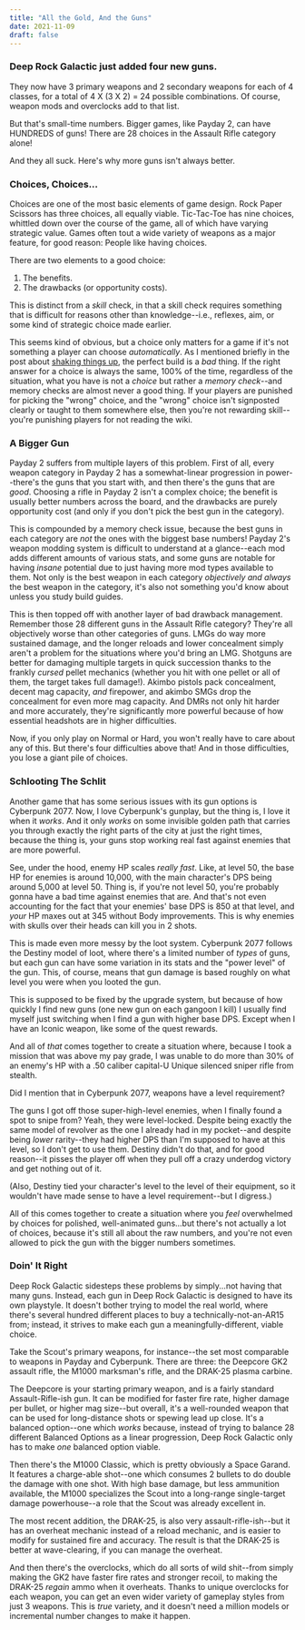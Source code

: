 ```yaml
---
title: "All the Gold, And the Guns"
date: 2021-11-09
draft: false
---
```


### Deep Rock Galactic just added four new guns.
They now have 3 primary weapons and 2 secondary weapons for each of 4 classes, for a total of 4 X (3 X 2) = 24 possible combinations. Of course, weapon mods and overclocks add to that list.

But that's small-time numbers. Bigger games, like Payday 2, can have HUNDREDS of guns! There are 28 choices in the Assault Rifle category alone!

And they all suck. Here's why more guns isn't always better.

### Choices, Choices...
Choices are one of the most basic elements of game design. Rock Paper Scissors has three choices, all equally viable. Tic-Tac-Toe has nine choices, whittled down over the course of the game, all of which have varying strategic value. Games often tout a wide variety of weapons as a major feature, for good reason: People like having choices.

There are two elements to a good choice:
1. The benefits.
2. The drawbacks (or opportunity costs).

<aside>This is distinct from a <i>skill</i> check, in that a skill check requires something that is difficult for reasons other than knowledge--i.e., reflexes, aim, or some kind of strategic choice made earlier.</aside>

This seems kind of obvious, but a choice only matters for a game if it's not something a player can choose *automatically*. As I mentioned briefly in the post about [shaking things up](https://perfectly-spherical.com/posts/shake-it-up/), the perfect build is a *bad* thing. If the right answer for a choice is always the same, 100% of the time, regardless of the situation, what you have is not a *choice* but rather a *memory check*--and memory checks are almost never a good thing. If your players are punished for picking the "wrong" choice, and the "wrong" choice isn't signposted clearly or taught to them somewhere else, then you're not rewarding skill--you're punishing players for not reading the wiki.

### A Bigger Gun
Payday 2 suffers from multiple layers of this problem. First of all, every weapon category in Payday 2 has a somewhat-linear progression in power--there's the guns that you start with, and then there's the guns that are *good*. Choosing a rifle in Payday 2 isn't a complex choice; the benefit is usually better numbers across the board, and the drawbacks are purely opportunity cost (and only if you don't pick the best gun in the category).

This is compounded by a memory check issue, because the best guns in each category are *not* the ones with the biggest base numbers! Payday 2's weapon modding system is difficult to understand at a glance--each mod adds different amounts of various stats, and some guns are notable for having *insane* potential due to just having more mod types available to them. Not only is the best weapon in each category *objectively and always* the best weapon in the category, it's also not something you'd know about unless you study build guides.

This is then topped off with another layer of bad drawback management. Remember those 28 different guns in the Assault Rifle category? They're all objectively worse than other categories of guns. LMGs do way more sustained damage, and the longer reloads and lower concealment simply aren't a problem for the situations where you'd bring an LMG. Shotguns are better for damaging multiple targets in quick succession thanks to the frankly *cursed* pellet mechanics (whether you hit with one pellet or all of them, the target takes full damage!). Akimbo pistols pack concealment, decent mag capacity, *and* firepower, and akimbo SMGs drop the concealment for even more mag capacity. And DMRs not only hit harder and more accurately, they're significantly more powerful because of how essential headshots are in higher difficulties.

Now, if you only play on Normal or Hard, you won't really have to care about any of this. But there's four difficulties above that! And in those difficulties, you lose a giant pile of choices.

### Schlooting The Schlit
Another game that has some serious issues with its gun options is Cyberpunk 2077. Now, I love Cyberpunk's gunplay, but the thing is, I love it when it *works*. And it only *works* on some invisible golden path that carries you through exactly the right parts of the city at just the right times, because the thing is, your guns stop working real fast against enemies that are more powerful.

See, under the hood, enemy HP scales *really fast*. Like, at level 50, the base HP for enemies is around 10,000, with the main character's DPS being around 5,000 at level 50. Thing is, if you're not level 50, you're probably gonna have a bad time against enemies that are. And that's not even accounting for the fact that your enemies' base DPS is 850 at that level, and *your* HP maxes out at 345 without Body improvements. This is why enemies with skulls over their heads can kill you in 2 shots.

This is made even more messy by the loot system. Cyberpunk 2077 follows the Destiny model of loot, where there's a limited number of *types* of guns, but each gun can have some variation in its stats and the "power level" of the gun. This, of course, means that gun damage is based roughly on what level you were when you looted the gun.

This is supposed to be fixed by the upgrade system, but because of how quickly I find new guns (one new gun on each gangoon I kill) I usually find myself just switching when I find a gun with higher base DPS. Except when I have an Iconic weapon, like some of the quest rewards.

And all of *that* comes together to create a situation where, because I took a mission that was above my pay grade, I was unable to do more than 30% of an enemy's HP with a .50 caliber capital-U Unique silenced sniper rifle from stealth.

Did I mention that in Cyberpunk 2077, weapons have a level requirement? 

The guns I got off those super-high-level enemies, when I finally found a spot to snipe from? Yeah, they were level-locked. Despite being exactly the same model of revolver as the one I already had in my pocket--and despite being *lower* rarity--they had higher DPS than I'm supposed to have at this level, so I don't get to use them. Destiny didn't do that, and for good reason--it pisses the player off when they pull off a crazy underdog victory and get nothing out of it.

(Also, Destiny tied your character's level to the level of their equipment, so it wouldn't have made sense to have a level requirement--but I digress.)

All of this comes together to create a situation where you *feel* overwhelmed by choices for polished, well-animated guns...but there's not actually a lot of choices, because it's still all about the raw numbers, and you're not even allowed to pick the gun with the bigger numbers sometimes.

### Doin' It Right
Deep Rock Galactic sidesteps these problems by simply...not having that many guns. Instead, each gun in Deep Rock Galactic is designed to have its own playstyle. It doesn't bother trying to model the real world, where there's several hundred different places to buy a technically-not-an-AR15 from; instead, it strives to make each gun a meaningfully-different, viable choice.

Take the Scout's primary weapons, for instance--the set most comparable to weapons in Payday and Cyberpunk. There are three: the Deepcore GK2 assault rifle, the M1000 marksman's rifle, and the DRAK-25 plasma carbine.

The Deepcore is your starting primary weapon, and is a fairly standard Assault-Rifle-ish gun. It can be modified for faster fire rate, higher damage per bullet, or higher mag size--but overall, it's a well-rounded weapon that can be used for long-distance shots or spewing lead up close. It's a balanced option--one which *works* because, instead of trying to balance 28 different Balanced Options as a linear progression, Deep Rock Galactic only has to make *one* balanced option viable.

Then there's the M1000 Classic, which is pretty obviously a Space Garand. It features a charge-able shot--one which consumes 2 bullets to do double the damage with one shot. With high base damage, but less ammunition available, the M1000 specializes the Scout into a long-range single-target damage powerhouse--a role that the Scout was already excellent in.

The most recent addition, the DRAK-25, is also very assault-rifle-ish--but it has an overheat mechanic instead of a reload mechanic, and is easier to modify for sustained fire and accuracy. The result is that the DRAK-25 is better at wave-clearing, if you can manage the overheat.

And then there's the overclocks, which do all sorts of wild shit--from simply making the GK2 have faster fire rates and stronger recoil, to making the DRAK-25 *regain* ammo when it overheats. Thanks to unique overclocks for each weapon, you can get an even wider variety of gameplay styles from just 3 weapons. This is *true* variety, and it doesn't need a million models or incremental number changes to make it happen.